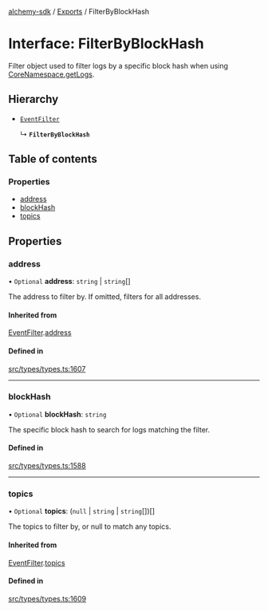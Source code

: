 [alchemy-sdk](../README.md) / [Exports](../modules.md) / FilterByBlockHash

# Interface: FilterByBlockHash

Filter object used to filter logs by a specific block hash when using
[CoreNamespace.getLogs](../classes/CoreNamespace.md#getlogs).

## Hierarchy

- [`EventFilter`](EventFilter.md)

  ↳ **`FilterByBlockHash`**

## Table of contents

### Properties

- [address](FilterByBlockHash.md#address)
- [blockHash](FilterByBlockHash.md#blockhash)
- [topics](FilterByBlockHash.md#topics)

## Properties

### address

• `Optional` **address**: `string` \| `string`[]

The address to filter by. If omitted, filters for all addresses.

#### Inherited from

[EventFilter](EventFilter.md).[address](EventFilter.md#address)

#### Defined in

[src/types/types.ts:1607](https://github.com/alchemyplatform/alchemy-sdk-js/blob/ae0aa3f0/src/types/types.ts#L1607)

___

### blockHash

• `Optional` **blockHash**: `string`

The specific block hash to search for logs matching the filter.

#### Defined in

[src/types/types.ts:1588](https://github.com/alchemyplatform/alchemy-sdk-js/blob/ae0aa3f0/src/types/types.ts#L1588)

___

### topics

• `Optional` **topics**: (``null`` \| `string` \| `string`[])[]

The topics to filter by, or null to match any topics.

#### Inherited from

[EventFilter](EventFilter.md).[topics](EventFilter.md#topics)

#### Defined in

[src/types/types.ts:1609](https://github.com/alchemyplatform/alchemy-sdk-js/blob/ae0aa3f0/src/types/types.ts#L1609)
